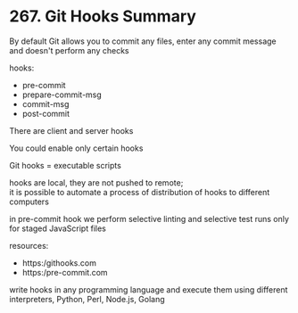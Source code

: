 # 267. Git Hooks Summary

By default Git allows you to commit any files, enter any commit message and doesn't perform any checks

hooks:

- pre-commit
- prepare-commit-msg
- commit-msg
- post-commit

There are client and server hooks

You could enable only certain hooks

Git hooks = executable scripts

hooks are local, they are not pushed to remote;  
it is possible to automate a process of distribution of hooks to different computers

in pre-commit hook we perform selective linting and selective test runs only for staged JavaScript files

resources:

- https:/githooks.com
- https:/pre-commit.com

write hooks in any programming language and execute them using different interpreters, Python, Perl, Node.js, Golang
